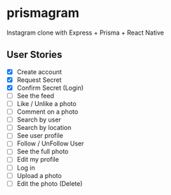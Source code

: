 # prismagram
Instagram clone with Express + Prisma + React Native

## User Stories

- [x] Create account
- [x] Request Secret
- [x] Confirm Secret (Login)
- [ ] See the feed
- [ ] Like / Unlike a photo
- [ ] Comment on a photo
- [ ] Search by user
- [ ] Search by location
- [ ] See user profile
- [ ] Follow / UnFollow User
- [ ] See the full photo
- [ ] Edit my profile
- [ ] Log in
- [ ] Upload a photo
- [ ] Edit the photo (Delete)